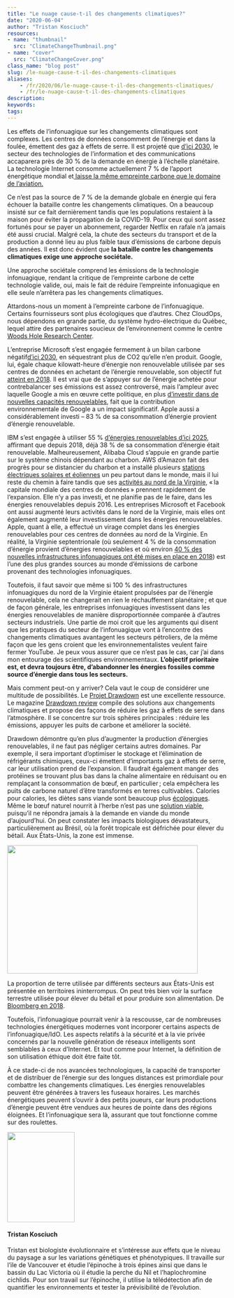 ```yaml
---
title: "Le nuage cause-t-il des changements climatiques?"
date: "2020-06-04"
author: "Tristan Kosciuch"
resources:
- name: "thumbnail"
  src: "ClimateChangeThumbnail.png"
- name: "cover"
  src: "ClimateChangeCover.png"
class_name: "blog post"
slug: /le-nuage-cause-t-il-des-changements-climatiques
aliases:
    - /fr/2020/06/le-nuage-cause-t-il-des-changements-climatiques/
    - /fr/le-nuage-cause-t-il-des-changements-climatiques
description:
keywords:
tags:
---
```


<p>Les effets de l’infonuagique sur les changements climatiques sont complexes. Les centres de données consomment de l’énergie et dans la foulée, émettent des gaz à effets de serre. Il est projeté que <a href="https://www.nature.com/articles/d41586-018-06610-y">d’ici 2030</a>, le secteur des technologies de l’information et des communications accaparera près de 30&nbsp;% de la demande en énergie à l’échelle planétaire. La technologie Internet consomme actuellement 7&nbsp;% de l’apport énergétique mondial et<a href="https://www.computerworld.com/article/3431148/why-data-centres-are-the-new-frontier-in-the-fight-against-climate-change.html"> laisse la même empreinte carbone que le domaine de l’aviation.</a></p><p>Ce n’est pas la source de 7&nbsp;% de la demande globale en énergie qui fera échouer la bataille contre les changements climatiques. On a beaucoup insisté sur ce fait dernièrement tandis que les populations restaient à la maison pour éviter la propagation de la COVID-19. Pour ceux qui sont assez fortunés pour se payer un abonnement, regarder Netflix en rafale n’a jamais été aussi crucial. Malgré cela, la chute des secteurs du transport et de la production a donné lieu au plus faible taux d’émissions de carbone depuis des années. Il est donc évident que <strong>la bataille contre les changements climatiques exige une approche sociétale.</strong>&nbsp;</p><p>Une approche sociétale comprend les émissions de la technologie infonuagique, rendant la critique de l’empreinte carbone de cette technologie valide, oui, mais le fait de réduire l’empreinte infonuagique en elle seule n’arrêtera pas les changements climatiques.</p><p>Attardons-nous un moment à l’empreinte carbone de l’infonuagique. Certains fournisseurs sont plus écologiques que d’autres. Chez CloudOps, nous dépendons en grande partie, du système hydro-électrique du Québec, lequel attire des partenaires soucieux de l’environnement comme le centre <a href="https://whrc.org/">Woods Hole Research Center</a>.&nbsp;</p><p>L’entreprise Microsoft s’est engagée fermement à un bilan carbone négatif<a href="https://blogs.microsoft.com/blog/2020/01/16/microsoft-will-be-carbon-negative-by-2030/">d’ici 2030</a>, en séquestrant plus de CO2 qu’elle n’en produit. Google, lui, égale chaque kilowatt-heure d’énergie non renouvelable utilisée par ses centres de données en achetant de l’énergie renouvelable, son objectif fut <a href="https://blog.google/topics/environment/meeting-our-match-buying-100-percent-renewable-energy/">atteint en 2018</a>. Il est vrai que de s’appuyer sur de l’énergie achetée pour contrebalancer ses émissions est assez controversé, mais l’ampleur avec laquelle Google a mis en œuvre cette politique, en plus <a href="https://www.forbes.com/sites/ilkerkoksal/2019/10/02/a-massive-investment-google-announces-18-new-renewable-energy-deals/#58355a295024">d’investir dans de nouvelles capacités renouvelables</a>, fait que la contribution environnementale de Google a un impact significatif. Apple aussi a considérablement investi – 83&nbsp;% de sa consommation d’énergie provient d’énergie renouvelable.&nbsp;</p><p>IBM s’est engagée à utiliser 55&nbsp;% <a href="https://www.ibm.com/ibm/environment/climate/renewable_energy.shtml">d’énergies renouvelables d’ici 2025</a>, affirmant que depuis 2018, déjà 38&nbsp;% de sa consommation d’énergie était renouvelable. Malheureusement, Alibaba Cloud s’appuie en grande partie sur le système chinois dépendant au charbon. AWS d’Amazon fait des progrès pour se distancier du charbon et a installé plusieurs <a href="https://aws.amazon.com/about-aws/sustainability/sustainability-timeline/">stations électriques solaires et éoliennes</a> un peu partout dans le monde, mais il lui reste du chemin à faire tandis que ses <a href="https://www.greenpeace.org/usa/news/greenpeace-finds-amazon-breaking-commitment-to-power-cloud-with-100-renewable-energy/">activités au nord de la Virginie</a>, «&thinsp;la capitale mondiale des centres de données&thinsp;» prennent rapidement de l’expansion. Elle n’y a pas investi, et ne planifie pas de le faire, dans les énergies renouvelables depuis 2016. Les entreprises Microsoft et Facebook ont aussi augmenté leurs activités dans le nord de la Virginie, mais elles ont également augmenté leur investissement dans les énergies renouvelables. Apple, quant à elle, a effectué un virage complet dans les énergies renouvelables pour ces centres de données au nord de la Virginie. En réalité, la Virginie septentrionale (où seulement 4&nbsp;% de la consommation d’énergie provient d’énergies renouvelables et où environ <a href="https://www.us.jll.com/content/dam/jll-com/documents/pdf/research/americas/us/US-Data-Center-Outlook-2018.pdf">40&nbsp;% des nouvelles infrastructures infonuagiques ont été mises en place en 2018</a>) est l’une des plus grandes sources au monde d’émissions de carbone provenant des technologies infonuagiques.</p><p>Toutefois, il faut savoir que même si 100&nbsp;% des infrastructures infonuagiques du nord de la Virginie étaient propulsées par de l’énergie renouvelable, cela ne changerait en rien le réchauffement planétaire&thinsp;; et que de façon générale, les entreprises infonuagiques investissent dans les énergies renouvelables de manière disproportionnée comparée à d’autres secteurs industriels. Une partie de moi croit que les arguments qui disent que les pratiques du secteur de l’infonuagique vont à l’encontre des changements climatiques avantagent les secteurs pétroliers, de la même façon que les gens croient que les environnementalistes veulent faire fermer YouTube. Je peux vous assurer que ce n’est pas le cas, car j’ai dans mon entourage des scientifiques environnementaux. <strong>L’objectif prioritaire est, et devra toujours être, d’abandonner les énergies fossiles comme source d’énergie dans tous les secteurs.</strong></p><p>Mais comment peut-on y arriver? Cela vaut le coup de considérer une multitude de possibilités. Le <a href="https://drawdown.org/">Projet Drawdown</a> est une excellente ressource. Le magazine <a href="https://drawdown.org/sites/default/files/pdfs/Drawdown_Review_2020_march10.pdf">Drawdown review</a> compile des solutions aux changements climatiques et propose des façons de réduire les gaz à effets de serre dans l’atmosphère. Il se concentre sur trois sphères principales&nbsp;: réduire les émissions, appuyer les puits de carbone et améliorer la société.</p><p>Drawdown démontre qu’en plus d’augmenter la production d’énergies renouvelables, il ne faut pas négliger certains autres domaines. Par exemple, il sera important d’optimiser le stockage et l’élimination de réfrigérants chimiques, ceux-ci émettent d’importants gaz à effets de serre, car leur utilisation prend de l’expansion. Il faudrait également manger des protéines se trouvant plus bas dans la chaîne alimentaire en réduisant ou en remplaçant la consommation de bœuf, en particulier&thinsp;; cela empêchera les puits de carbone naturel d’être transformés en terres cultivables. Calories pour calories, les diètes sans viande sont beaucoup plus <a href="https://www.ncbi.nlm.nih.gov/pmc/articles/PMC5899434/">écologiques</a>. Même le bœuf naturel nourrit à l’herbe n’est pas une <a href="https://www.sciencedaily.com/releases/2017/10/171003111042.htm">solution viable</a>, puisqu’il ne répondra jamais à la demande en viande du monde d’aujourd’hui. On peut constater les impacts biologiques dévastateurs, particulièrement au Brésil, où la forêt tropicale est défrichée pour élever du bétail. Aux États-Unis, la zone est immense.</p>

<img src="/images/blog/post/USAMAP.png" alt="" class="wp-image-10479" width="436" height="293"><p>La proportion de terre utilisée par différents secteurs aux États-Unis est présentée en territoires ininterrompus. On peut très bien voir la surface terrestre utilisée pour élever du bétail et pour produire son alimentation. De <a href="https://www.bloomberg.com/graphics/2018-us-land-use/">Bloomberg en 2018</a>.</p><p>Toutefois, l’infonuagique pourrait venir à la rescousse, car de nombreuses technologies énergétiques modernes vont incorporer certains aspects de l’infonuagique/IdO. Les aspects relatifs à la sécurité et à la vie privée concernés par la nouvelle génération de réseaux intelligents sont semblables à ceux d’Internet. Et tout comme pour Internet, la définition de son utilisation éthique doit être faite tôt.</p><p>À ce stade-ci de nos avancées technologiques, la capacité de transporter et de distribuer de l’énergie sur des longues distances est primordiale pour combattre les changements climatiques. Les énergies renouvelables peuvent être générées à travers les fuseaux horaires. Les marchés énergétiques peuvent s’ouvrir à des petits joueurs, car leurs productions d’énergie peuvent être vendues aux heures de pointe dans des régions éloignées. Et l’infonuagique sera là, assurant que tout fonctionne comme sur des roulettes.</p>
<img src="/images/blog/post/tristan.jpg" alt="" class="wp-image-10170" width="154" height="206"><h4>Tristan Kosciuch</h4><p>Tristan est biologiste évolutionnaire et s’intéresse aux effets que le niveau du paysage a sur les variations génétiques et phénotypiques. Il travaille sur l’ile de Vancouver et étudie l’épinoche à trois épines ainsi que dans le bassin du Lac Victoria où il étudie la perche du Nil et l’haplochromine cichlids. Pour son travail sur l’épinoche, il utilise la télédétection afin de quantifier les environnements et tester la prévisibilité de l’évolution.</p><p>&nbsp;<br> &nbsp;</p>
